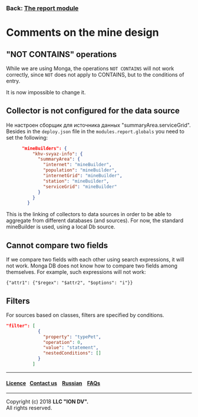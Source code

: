 ### Back: [The report module](/docs/en/3_modules_description/report.md)

# Comments on the mine design

## "NOT CONTAINS" operations

While we are using Monga, the operations `NOT CONTAINS` will not work correctly, since `NOT` does not apply to CONTAINS, but to the conditions of entry.

It is now impossible to change it.

## Collector is not configured for the data source

Не настроен сборщик для источника данных "summaryArea.serviceGrid". Besides in the `deploy.json` file in the `modules.report.globals` you need to set the following:

```json
      "mineBuilders": {
          "khv-svyaz-info": {
            "summaryArea": {
              "internet": "mineBuilder",
              "population": "mineBuilder",
              "internetGrid": "mineBuilder",
              "station": "mineBuilder",
              "serviceGrid": "mineBuilder"
            }
          }
        }
```
This is the linking of collectors to data sources in order to be able to aggregate from different databases (and sources). For now, the standard mineBuilder is used, using a local Db source.


## Cannot compare two fields

If we compare two fields with each other using search expressions, it will not work. Monga DB does not know how to compare two fields among themselves.
For example, such expressions will not work:

```
{"attr1": {"$regex": "$attr2", "$options": "i"}}
```

##  Filters

For sources based on classes, filters are specified by conditions.

```json
"filter": [
            {
              "property": "typePet",
              "operation": 0,
              "value": "statement",
              "nestedConditions": []
            }
          ]
```

--------------------------------------------------------------------------  


 #### [Licence](/LICENCE.md)&ensp;  [Contact us](https://iondv.ru/index.html) &ensp;  [Russian](/docs/ru/3_modules_description/report_warning.md) &ensp; [FAQs](/faqs.md)          



--------------------------------------------------------------------------  

Copyright (c) 2018 **LLC "ION DV".**   
All rights reserved.  
